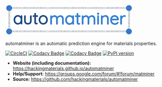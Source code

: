 ![logo](./docs/source/_static/logo_small.png)

automatminer is an automatic prediction engine for materials properties.

[![CircleCI](https://img.shields.io/circleci/project/github/hackingmaterials/automatminer/master.svg)](https://circleci.com/gh/hackingmaterials/automatminer)
[![Codacy Badge](https://img.shields.io/codacy/grade/aa63dd7aa85e480bbe0e924a02ad1540.svg)](https://www.codacy.com/app/ardunn/automatminer)
[![Codacy Badge](https://img.shields.io/codacy/coverage/aa63dd7aa85e480bbe0e924a02ad1540.svg?colorB=brightgreen)](https://www.codacy.com/app/ardunn/automatminer)
[![PyPI version](https://img.shields.io/pypi/v/automatminer.svg?colorB=blue)](https://pypi.org/project/automatminer/)

- **Website (including documentation):** <https://hackingmaterials.github.io/automatminer>
- **Help/Support:** <https://groups.google.com/forum/#!forum/matminer>
- **Source:** <https://github.com/hackingmaterials/automatminer>
